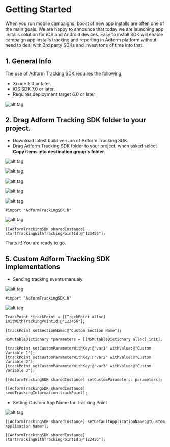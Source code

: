 # Getting Started

When you run mobile campaigns, boost of new app installs are often one of the main goals. We are happy to announce that today we are launching app installs solution for iOS and Android devices. Easy to install SDK will enable campaign app installs tracking and reporting in Adform platform without need to deal with 3rd party SDKs and invest tons of time into that.

## 1. General Info

The use of Adform Tracking SDK requires the following:

* Xcode 5.0 or later.
* iOS SDK 7.0 or later.
* Requires deployment target 6.0 or later

![alt tag](http://37.157.0.44/mobilesdk/help/tracking/ios/image_01.png)

## 2. Drag Adform Tracking SDK folder to your project.

* Download latest build version of Adform Tracking SDK.
* Drag Adform Tracking SDK folder to your project, when asked select **Copy items into destination group's folder**.

![alt tag](http://37.157.0.44/mobilesdk/help/tracking/ios/image_02.png)

![alt tag](http://37.157.0.44/mobilesdk/help/tracking/ios/image_03.png)

![alt tag](http://37.157.0.44/mobilesdk/help/tracking/ios/image_04.png)

![alt tag](http://37.157.0.44/mobilesdk/help/tracking/ios/image_05.png)

![alt tag](http://37.157.0.44/mobilesdk/help/tracking/ios/image_06.png)

````
#import "AdformTrackingSDK.h"
````

![alt tag](http://37.157.0.44/mobilesdk/help/tracking/ios/image_07.png)

````
[[AdformTrackingSDK sharedInstance] startTrackingWithTrackingPointId:@"123456"];
````

Thats it! You are ready to go.

## 5. Custom Adform Tracking SDK implementations

* Sending tracking events manualy

![alt tag](http://37.157.0.44/mobilesdk/help/tracking/ios/image_08.png)

````
#import "AdformTrackingSDK.h"
````


![alt tag](http://37.157.0.44/mobilesdk/help/tracking/ios/image_09.png)

````
TrackPoint *trackPoint = [[TrackPoint alloc] initWithTrackingPointId:@"123456"];

[trackPoint setSectionName:@"Custom Section Name"];

NSMutableDictionary *parameters = [[NSMutableDictionary alloc] init];

[trackPoint setCustomParameterWithKey:@"var1" withValue:@"Custom Variable 1"];
[trackPoint setCustomParameterWithKey:@"var2" withValue:@"Custom Variable 2"];
[trackPoint setCustomParameterWithKey:@"var3" withValue:@"Custom Variable 3"];

[[AdformTrackingSDK sharedInstance] setCustomParameters: parameters];

[[AdformTrackingSDK sharedInstance] sendTrackingInformation:trackPoint];
````

* Setting Custom App Name for Tracking Point

![alt tag](http://37.157.0.44/mobilesdk/help/tracking/ios/image_10.png)

````
[[AdformTrackingSDK sharedInstance] setDefaultApplicationName:@"Custom Application Name"];
    
[[AdformTrackingSDK sharedInstance] startTrackingWithTrackingPointId:@"123456"];
````
